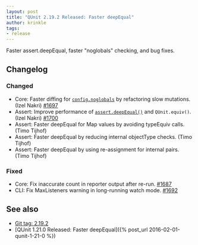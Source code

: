 ```yaml
---
layout: post
title: "QUnit 2.19.2 Released: Faster deepEqual"
author: krinkle
tags:
- release
---
```


Faster assert.deepEqual, faster "noglobals" checking, and bug fixes.

## Changelog

### Changed

* Core: Faster diffing for [`config.noglobals`](https://qunitjs.com/api/config/noglobals/) by refactoring slow mutations. (Izel Nakri) [#1697](https://github.com/qunitjs/qunit/pull/1697)
* Assert: Improve performance of [`assert.deepEqual()`](https://qunitjs.com/api/assert/deepEqual/) and `QUnit.equiv()`. (Izel Nakri) [#1700](https://github.com/qunitjs/qunit/pull/1700)
* Assert: Faster deepEqual for Map values by avoiding typeEquiv calls. (Timo Tijhof)
* Assert: Faster deepEqual by reducing internal objectType checks. (Timo Tijhof)
* Assert: Faster deepEqual by using re-assignment for internal pairs. (Timo Tijhof)

### Fixed

* Core: Fix inaccurate count in reporter output after re-run. [#1687](https://github.com/qunitjs/qunit/issues/1687)
* CLI: Fix MaxListeners warning in long-running watch mode. [#1692](https://github.com/qunitjs/qunit/issues/1692)

## See also

* [Git tag: 2.19.2](https://github.com/qunitjs/qunit/releases/tag/2.19.2)
* [QUnit 1.21.0 Released: Faster deepEqual]({% post_url 2016-02-01-qunit-1-21-0 %})
